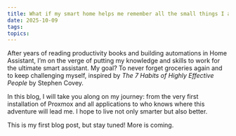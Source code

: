 ```yaml
---
title: What if my smart home helps me remember all the small things I always forget?
date: 2025-10-09
tags:
topics:
---
```


After years of reading productivity books and building automations in Home Assistant, I’m on the verge of putting my knowledge and skills to work for the ultimate smart assistant. My goal? To never forget groceries again and to keep challenging myself, inspired by *The 7 Habits of Highly Effective People* by Stephen Covey.

In this blog, I will take you along on my journey: from the very first installation of Proxmox and all applications to who knows where this adventure will lead me. I hope to live not only smarter but also better.

This is my first blog post, but stay tuned! More is coming.

